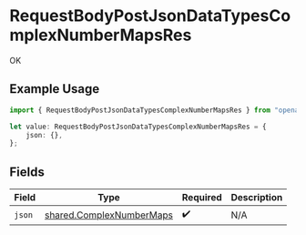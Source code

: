# RequestBodyPostJsonDataTypesComplexNumberMapsRes

OK

## Example Usage

```typescript
import { RequestBodyPostJsonDataTypesComplexNumberMapsRes } from "openapi/sdk/models/operations";

let value: RequestBodyPostJsonDataTypesComplexNumberMapsRes = {
    json: {},
};
```

## Fields

| Field                                                                       | Type                                                                        | Required                                                                    | Description                                                                 |
| --------------------------------------------------------------------------- | --------------------------------------------------------------------------- | --------------------------------------------------------------------------- | --------------------------------------------------------------------------- |
| `json`                                                                      | [shared.ComplexNumberMaps](../../../sdk/models/shared/complexnumbermaps.md) | :heavy_check_mark:                                                          | N/A                                                                         |